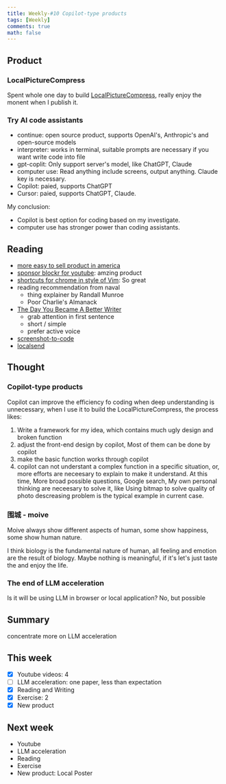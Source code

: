 ```yaml
---
title: Weekly-#10 Copilot-type products
tags: [Weekly]
comments: true
math: false
---
```


## Product

### LocalPictureCompress

Spent whole one day to build [LocalPictureCompress](https://informal.top/LocalPictureCompress/), really enjoy the monent when I publish it.

### Try AI code assistants
+ continue: open source product, supports OpenAI's, Anthropic's and open-source models
+ interpreter: works in terminal, suitable prompts are necessary if you want write code into file
+ gpt-coplit: Only support server's model, like ChatGPT, Claude
+ computer use: Read anything include screens, output anything. Claude key is necessary.
+ Copilot: paied, supports ChatGPT
+ Cursor: paied, supports ChatGPT, Claude.

My conclusion: 
+ Copilot is best option for coding based on my investigate.
+ computer use has stronger power than coding assistants.

## Reading
+ [more easy to sell product in america](https://www.reddit.com/r/SaaS/comments/1gjbij2/i_love_americans/)
+ [sponsor blockr for youtube](https://chromewebstore.google.com/detail/sponsorblock-for-youtube/mnjggcdmjocbbbhaepdhchncahnbgone): amzing product
+ [shortcuts for chrome in style of Vim](https://chromewebstore.google.com/detail/vimium/dbepggeogbaibhgnhhndojpepiihcmeb?hl=en): So great
+ reading recommendation from naval
  + thing explainer by Randall Munroe
  + Poor Charlie's Almanack
+ [The Day You Became A Better Writer](https://dilbertblog.typepad.com/the_dilbert_blog/2007/06/the_day_you_bec.html)
  + grab attention in first sentence
  + short / simple
  + prefer active voice
+ [screenshot-to-code](https://github.com/abi/screenshot-to-code)
+ [localsend](https://github.com/localsend/localsend)

## Thought

### Copilot-type products
Copilot can improve the efficiency fo coding when deep understanding is unnecessary, when I use it to build the LocalPictureCompress, the process likes: 
1. Write a framework for my idea, which contains much ugly design and broken function
2. adjust the front-end design by copilot, Most of them can be done by copilot
3. make the basic function works through copilot
4. copilot can not understant a complex function in a specific situation, or, more efforts are neceesary to explain to make it understand. At this time, More broad possible questions, Google search, My own personal thinking are neceesary to solve it, like Using bitmap to solve quality of photo descreasing problem is the typical example in current case.

### 围城 - moive
Moive always show different aspects of human, some show happiness, some show human nature.

I think biology is the fundamental nature of human, all feeling and emotion are the result of biology. Maybe nothing is meaningful, if it's let's just taste the and enjoy the life.

### The end of LLM acceleration

Is it will be using LLM in browser or local application? No, but possible

## Summary

concentrate more on LLM acceleration

## This week
- [x] Youtube videos: 4
- [ ] LLM acceleration: one paper, less than expectation
- [x] Reading and Writing
- [x] Exercise: 2
- [x] New product

## Next week
+ Youtube
+ LLM acceleration
+ Reading
+ Exercise
+ New product: Local Poster